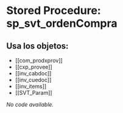 # Stored Procedure: sp_svt_ordenCompra

## Usa los objetos:
- [[com_prodxprov]]
- [[cxp_provee]]
- [[inv_cabdoc]]
- [[inv_cuedoc]]
- [[inv_items]]
- [[SVT_Param]]

*No code available.*
